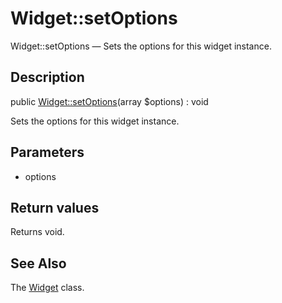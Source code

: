Widget::setOptions
================

Widget::setOptions — Sets the options for this widget instance.

Description
---------------


public [Widget::setOptions](https://github.com/lingtalfi/DocTools/blob/master/doc/api/DocTools/Widget/Widget/setOptions.md)(array $options) : void




Sets the options for this widget instance.




Parameters
--------------


- options

    


Return values
----------------

Returns void.









See Also
-----------

The [Widget](https://github.com/lingtalfi/DocTools/blob/master/doc/api/DocTools/Widget/Widget.md) class.
